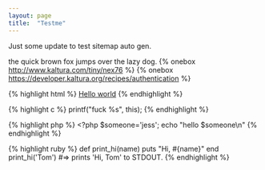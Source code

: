 ```yaml
---
layout: page 
title:  "Testme"
---
```

Just some update to test sitemap auto gen.

the quick brown fox jumps over the lazy dog.
{% onebox http://www.kaltura.com/tiny/nex76 %}
{% onebox https://developer.kaltura.org/recipes/authentication %}


{% highlight html %}
<a href="#">Hello world</a>
{% endhighlight %}

{% highlight c %}
printf("fuck %s", this);
{% endhighlight %}

{% highlight php %}
\<?php
$someone='jess';
echo "hello $someone\n"
{% endhighlight %}

{% highlight ruby %}
def print_hi(name)
  puts "Hi, #{name}" 
end
print_hi('Tom')
#=> prints 'Hi, Tom' to STDOUT.
{% endhighlight %}


